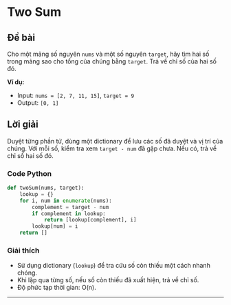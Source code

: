 # Two Sum

## Đề bài

Cho một mảng số nguyên `nums` và một số nguyên `target`, hãy tìm hai số trong mảng sao cho tổng của chúng bằng `target`. Trả về chỉ số của hai số đó.

**Ví dụ:**

- Input: `nums = [2, 7, 11, 15]`, `target = 9`
- Output: `[0, 1]`

## Lời giải

Duyệt từng phần tử, dùng một dictionary để lưu các số đã duyệt và vị trí của chúng. Với mỗi số, kiểm tra xem `target - num` đã gặp chưa. Nếu có, trả về chỉ số hai số đó.

### Code Python

```python
def twoSum(nums, target):
    lookup = {}
    for i, num in enumerate(nums):
        complement = target - num
        if complement in lookup:
            return [lookup[complement], i]
        lookup[num] = i
    return []
```

### Giải thích

- Sử dụng dictionary (`lookup`) để tra cứu số còn thiếu một cách nhanh chóng.
- Khi lặp qua từng số, nếu số còn thiếu đã xuất hiện, trả về chỉ số.
- Độ phức tạp thời gian: O(n).

---

